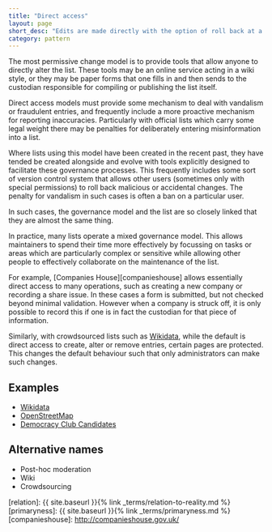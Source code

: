 ```yaml
---
title: "Direct access"
layout: page
short_desc: "Edits are made directly with the option of roll back at a later date."
category: pattern
---
```

The most permissive change model is to provide tools that allow anyone to
directly alter the list. These tools may be an online service acting in a
wiki style, or they may be paper forms that one fills in and then sends to the
custodian responsible for compiling or publishing the list itself.

Direct access models must provide some mechanism to deal with vandalism or
fraudulent entries, and frequently include a more proactive mechanism for
reporting inaccuracies. Particularly with official lists which carry some
legal weight there may be penalties for deliberately entering misinformation
into a list.

Where lists using this model have been created in the recent past, they have
tended be created alongside and evolve with tools explicitly designed to
facilitate these governance processes. This frequently includes some sort of
version control system that allows other users (sometimes only with special
permissions) to roll back malicious or accidental changes. The penalty for
vandalism in such cases is often a ban on a particular user.

In such cases, the governance model and the list are so closely linked that
they are almost the same thing.

In practice, many lists operate a mixed governance model. This allows
maintainers to spend their time more effectively by focussing on tasks or areas
which are particularly complex or sensitive while allowing other people to
effectively collaborate on the maintenance of the list.

For example, [Companies House][companieshouse] allows essentially direct
access to many operations, such as creating a new company or recording a share
issue. In these cases a form is submitted, but not checked beyond minimal
validation. However when a company is struck off, it is only possible to
record this if one is in fact the custodian for that piece of information.

Similarly, with crowdsourced lists such as [Wikidata][wikidata], while the
default is direct access to create, alter or remove entries, certain pages are
protected. This changes the default behaviour such that only administrators
can make such changes.

## Examples

* [Wikidata][wikidata]
* [OpenStreetMap][osm]
* [Democracy Club Candidates][candidates]

## Alternative names

* Post-hoc moderation
* Wiki
* Crowdsourcing


[wikidata]: https://www.wikidata.org/wiki/Wikidata:Main_Page
[osm]: https://wiki.openstreetmap.org/wiki/Beginners_Guide_1.3
[candidates]: https://candidates.democracyclub.org.uk/
[relation]: {{ site.baseurl }}{% link _terms/relation-to-reality.md %}
[primaryness]: {{ site.baseurl }}{% link _terms/primaryness.md %}
[companieshouse]: http://companieshouse.gov.uk/
